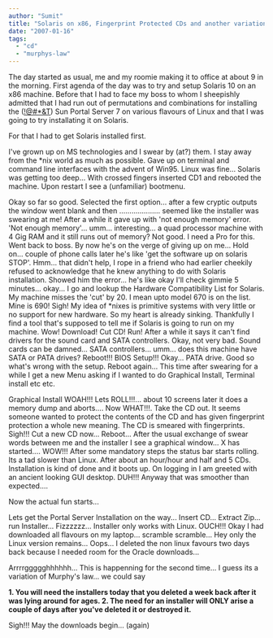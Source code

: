 ```yaml
---
author: "Sumit"
title: "Solaris on x86, Fingerprint Protected CDs and another variation of Muphy's Law."
date: "2007-01-16"
tags: 
  - "cd"
  - "murphys-law"
---
```


The day started as usual, me and my roomie making it to office at about 9 in the morning. First agenda of the day was to try and setup Solaris 10 on an x86 machine. Before that I had to face my boss to whom I sheepishly admitted that I had run out of permutations and combinations for installing the ([!@#\*&T](mailto:!@#*&T)) Sun Portal Server 7 on various flavours of Linux and that I was going to try installating it on Solaris.

For that I had to get Solaris installed first.

I've grown up on MS technologies and I swear by (at?) them. I stay away from the \*nix world as much as possible. Gave up on terminal and command line interfaces with the advent of Win95. Linux was fine... Solaris was getting too deep... With crossed fingers inserted CD1 and rebooted the machine. Upon restart I see a (unfamiliar) bootmenu.

Okay so far so good. Selected the first option... after a few cryptic outputs the window went blank and then .................... seemed like the installer was swearing at me! After a while it gave up with 'not enough memory' error. 'Not enough memory'... umm... interesting... a quad processor machine with 4 Gig RAM and it still runs out of memory? Not good. I need a Pro for this. Went back to boss. By now he's on the verge of giving up on me... Hold on... couple of phone calls later he's like 'get the software up on solaris STOP'. Hmm... that didn't help, I rope in a friend who had earlier cheekily refused to acknowledge that he knew anything to do with Solaris installation. Showed him the error... he's like okay I'll check gimmie 5 minutes... okay... I go and lookup the Hardware Compatibility List for Solaris. My machine misses the 'cut' by 20. I mean upto model 670 is on the list. Mine is 690! Sigh! My idea of \*nixes is primitive systems with very little or no support for new hardware. So my heart is already sinking. Thankfully I find a tool that's supposed to tell me if Solaris is going to run on my machine. Wow! Download! Cut CD! Run! After a while it says it can't find drivers for the sound card and SATA controllers. Okay, not very bad. Sound cards can be damned... SATA controllers... umm... does this machine have SATA or PATA drives? Reboot!!! BIOS Setup!!! Okay... PATA drive. Good so what's wrong with the setup. Reboot again... This time after swearing for a while I get a new Menu asking if I wanted to do Graphical Install, Terminal install etc etc.

Graphical Install WOAH!!! Lets ROLL!!!... about 10 screens later it does a memory dump and aborts.... Now WHAT!!!. Take the CD out. It seems someone wanted to protect the contents of the CD and has given fingerprint protection a whole new meaning. The CD is smeared with fingerprints. Sigh!!! Cut a new CD now... Reboot... After the usual exchange of swear words between me and the installer I see a graphical window... X has started.... WOW!!! After some mandatory steps the status bar starts rolling. Its a tad slower than Linux. After about an hour/hour and half and 5 CDs. Installation is kind of done and it boots up. On logging in I am greeted with an ancient looking GUI desktop. DUH!!! Anyway that was smoother than expected....

Now the actual fun starts...

Lets get the Portal Server Installation on the way... Insert CD... Extract Zip... run Installer... Fizzzzzz... Installer only works with Linux. OUCH!!! Okay I had downloaded all flavours on my laptop... scramble scramble... Hey only the Linux version remains... Oops... I deleted the non linux favours two days back because I needed room for the Oracle downloads...

Arrrrggggghhhhhh... This is happenning for the second time... I guess its a variation of Murphy's law... we could say

**1\. You will need the installers today that you deleted a week back after it was lying around for ages. 2. The need for an installer will ONLY arise a couple of days after you've deleted it or destroyed it.**

Sigh!!! May the downloads begin... (again)
